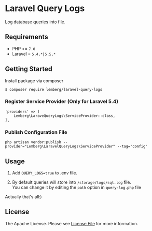 # Laravel Query Logs

Log database queries into file.

## Requirements

* PHP >= `7.0`
* Laravel = `5.4.*|5.5.*`

## Getting Started

Install package via composer
```
$ composer require lemberg/laravel-query-logs
```

### Register Service Provider (Only for Laravel 5.4)

```
'providers' => [
    Lemberg\LaraveQueryLogs\ServiceProvider::class,
],
```

### Publish Configuration File

```
php artisan vendor:publish --provider="Lemberg\LaravelQueryLogs\ServiceProvider" --tag="config"
```

## Usage

1. Add `QUERY_LOGS=true` to .env file.<br/>

2. By default queries will store into `/storage/logs/sql.log` file.<br/> 
You can change it by editing the `path` option in `query-log.php` file

Actually that's all:) 

## License

The Apache License. Please see [License File](LICENSE.md) for more information.
